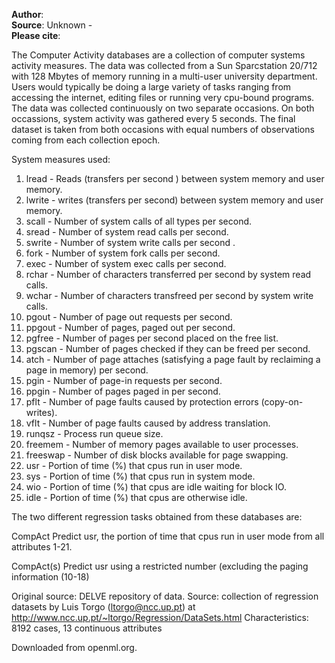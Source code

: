 **Author**:   
**Source**: Unknown -   
**Please cite**:   

The Computer Activity databases are a collection of computer systems
 activity measures. The data was collected from a Sun Sparcstation
 20/712 with 128 Mbytes of memory running in a multi-user university
 department. Users would typically be doing a large variety of tasks
 ranging from accessing the internet, editing files or running very
 cpu-bound programs.  The data was collected continuously on two
 separate occasions. On both occassions, system activity was gathered
 every 5 seconds. The final dataset is taken from both occasions with
 equal numbers of observations coming from each collection epoch.
 
 System measures used:
 1. lread - Reads (transfers per second ) between system memory and user memory.
 2. lwrite - writes (transfers per second) between system memory and user memory.
 3. scall - Number of system calls of all types per second.
 4. sread - Number of system read calls per second.
 5. swrite - Number of system write calls per second . 
 6. fork - Number of system fork calls per second. 
 7. exec - Number of system exec calls per second. 
 8. rchar - Number of characters transferred per second by system read calls.
 9. wchar - Number of characters transfreed per second by system write calls. 
 10. pgout - Number of page out requests per second.
 11. ppgout - Number of pages, paged out per second. 
 12. pgfree - Number of pages per second placed on the free list. 
 13. pgscan - Number of pages checked if they can be freed per second.
 14. atch - Number of page attaches (satisfying a page fault by reclaiming a page in memory) per second.
 15. pgin - Number of page-in requests per second.
 16. ppgin - Number of pages paged in per second.
 17. pflt - Number of page faults caused by protection errors (copy-on-writes). 
 18. vflt - Number of page faults caused by address translation. 
 19. runqsz - Process run queue size.
 20. freemem - Number of memory pages available to user processes.
 21. freeswap - Number of disk blocks available for page swapping. 
 22. usr - Portion of time (%) that cpus run in user mode.
 23. sys - Portion of time (%) that cpus run in system mode.
 24. wio - Portion of time (%) that cpus are idle waiting for block IO.
 25. idle - Portion of time (%) that cpus are otherwise idle.
 
 The two different regression tasks obtained from these databases are:
 
 CompAct 
 Predict usr, the portion of time that cpus run in user mode from all attributes 1-21.
 
 CompAct(s) 
 Predict usr using a restricted number (excluding the paging information (10-18)
 
 Original source: DELVE repository of data. 
 Source: collection of regression datasets by Luis Torgo (ltorgo@ncc.up.pt) at
 http://www.ncc.up.pt/~ltorgo/Regression/DataSets.html
 Characteristics: 8192 cases, 13 continuous attributes

Downloaded from openml.org.